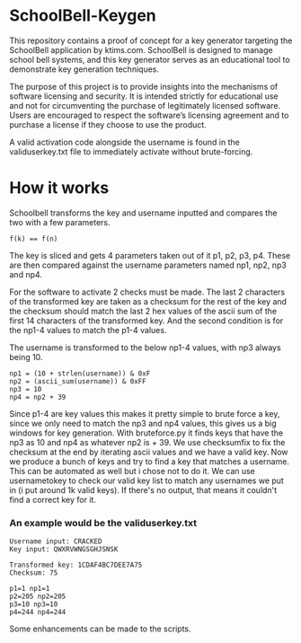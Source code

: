 # SchoolBell-Keygen

This repository contains a proof of concept for a key generator targeting the SchoolBell application by ktims.com. SchoolBell is designed to manage school bell systems, and this key generator serves as an educational tool to demonstrate key generation techniques.

The purpose of this project is to provide insights into the mechanisms of software licensing and security. It is intended strictly for educational use and not for circumventing the purchase of legitimately licensed software. Users are encouraged to respect the software’s licensing agreement and to purchase a license if they choose to use the product.

A valid activation code alongside the username is found in the validuserkey.txt file to immediately activate without brute-forcing.

# How it works

Schoolbell transforms the key and username inputted and compares the two with a few parameters.

```
f(k) == f(n)
```

The key is sliced and gets 4 parameters taken out of it p1, p2, p3, p4.
These are then compared against the username parameters named np1, np2, np3 and np4.

For the software to activate 2 checks must be made.
The last 2 characters of the transformed key are taken as a checksum for the rest of the key and the checksum should match the last 2 hex values of the ascii sum of the first 14 characters of the transformed key. And the second condition is for the np1-4 values to match the p1-4 values.

The username is transformed to the below np1-4 values, with np3 always being 10.

```
np1 = (10 + strlen(username)) & 0xF
np2 = (ascii_sum(username)) & 0xFF
np3 = 10
np4 = np2 + 39
```

Since p1-4 are key values this makes it pretty simple to brute force a key, since we only need to match the np3 and np4 values, this gives us a big windows for key generation.
With bruteforce.py it finds keys that have the np3 as 10 and np4 as whatever np2 is + 39.
We use checksumfix to fix the checksum at the end by iterating ascii values and we have a valid key.
Now we produce a bunch of keys and try to find a key that matches a username. This can be automated as well but i chose not to do it.
We can use usernametokey to check our valid key list to match any usernames we put in (i put around 1k valid keys). 
If there's no output, that means it couldn't find a correct key for it.

### An example would be the validuserkey.txt

```
Username input: CRACKED
Key input: QWXRVWNGSGHJSNSK

Transformed key: 1CDAF4BC7DEE7A75
Checksum: 75

p1=1 np1=1
p2=205 np2=205
p3=10 np3=10
p4=244 np4=244
```

Some enhancements can be made to the scripts.
